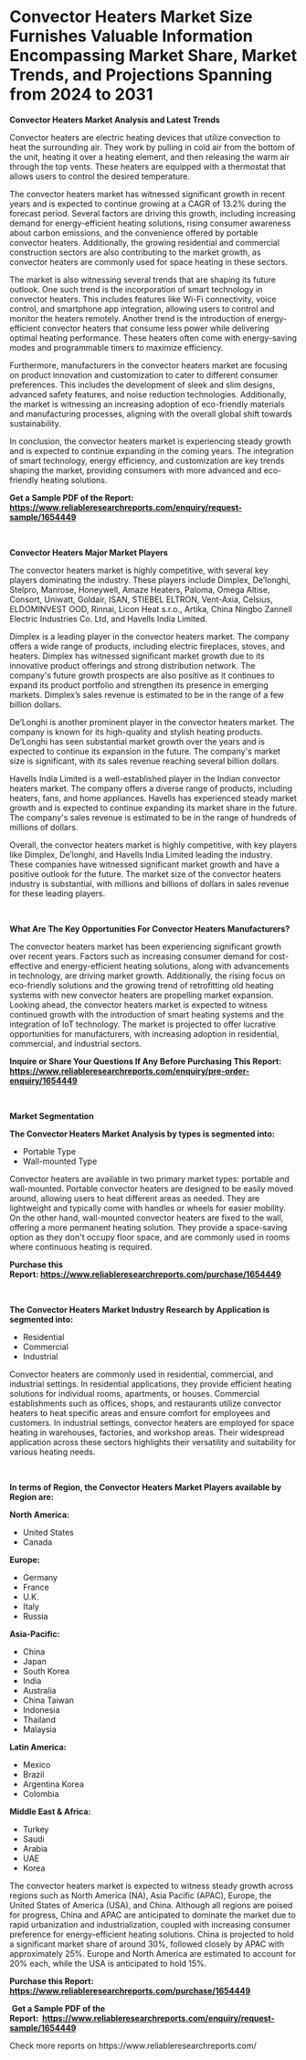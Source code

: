 <p><h1>Convector Heaters Market Size Furnishes Valuable Information Encompassing Market Share, Market Trends, and Projections Spanning from 2024 to 2031</h1></p><p><strong>Convector Heaters Market Analysis and Latest Trends</strong></p>
<p><p>Convector heaters are electric heating devices that utilize convection to heat the surrounding air. They work by pulling in cold air from the bottom of the unit, heating it over a heating element, and then releasing the warm air through the top vents. These heaters are equipped with a thermostat that allows users to control the desired temperature.</p><p>The convector heaters market has witnessed significant growth in recent years and is expected to continue growing at a CAGR of 13.2% during the forecast period. Several factors are driving this growth, including increasing demand for energy-efficient heating solutions, rising consumer awareness about carbon emissions, and the convenience offered by portable convector heaters. Additionally, the growing residential and commercial construction sectors are also contributing to the market growth, as convector heaters are commonly used for space heating in these sectors.</p><p>The market is also witnessing several trends that are shaping its future outlook. One such trend is the incorporation of smart technology in convector heaters. This includes features like Wi-Fi connectivity, voice control, and smartphone app integration, allowing users to control and monitor the heaters remotely. Another trend is the introduction of energy-efficient convector heaters that consume less power while delivering optimal heating performance. These heaters often come with energy-saving modes and programmable timers to maximize efficiency.</p><p>Furthermore, manufacturers in the convector heaters market are focusing on product innovation and customization to cater to different consumer preferences. This includes the development of sleek and slim designs, advanced safety features, and noise reduction technologies. Additionally, the market is witnessing an increasing adoption of eco-friendly materials and manufacturing processes, aligning with the overall global shift towards sustainability.</p><p>In conclusion, the convector heaters market is experiencing steady growth and is expected to continue expanding in the coming years. The integration of smart technology, energy efficiency, and customization are key trends shaping the market, providing consumers with more advanced and eco-friendly heating solutions.</p></p>
<p><strong>Get a Sample PDF of the Report:&nbsp; <a href="https://www.reliableresearchreports.com/enquiry/request-sample/1654449">https://www.reliableresearchreports.com/enquiry/request-sample/1654449</a></strong></p>
<p>&nbsp;</p>
<p><strong>Convector Heaters Major Market Players</strong></p>
<p><p>The convector heaters market is highly competitive, with several key players dominating the industry. These players include Dimplex, De’longhi, Stelpro, Manrose, Honeywell, Amaze Heaters, Paloma, Omega Altise, Consort, Uniwatt, Goldair, ISAN, STIEBEL ELTRON, Vent-Axia, Celsius, ELDOMINVEST OOD, Rinnai, Licon Heat s.r.o., Artika, China Ningbo Zannell Electric Industries Co. Ltd, and Havells India Limited.</p><p>Dimplex is a leading player in the convector heaters market. The company offers a wide range of products, including electric fireplaces, stoves, and heaters. Dimplex has witnessed significant market growth due to its innovative product offerings and strong distribution network. The company's future growth prospects are also positive as it continues to expand its product portfolio and strengthen its presence in emerging markets. Dimplex’s sales revenue is estimated to be in the range of a few billion dollars.</p><p>De’Longhi is another prominent player in the convector heaters market. The company is known for its high-quality and stylish heating products. De’Longhi has seen substantial market growth over the years and is expected to continue its expansion in the future. The company's market size is significant, with its sales revenue reaching several billion dollars.</p><p>Havells India Limited is a well-established player in the Indian convector heaters market. The company offers a diverse range of products, including heaters, fans, and home appliances. Havells has experienced steady market growth and is expected to continue expanding its market share in the future. The company's sales revenue is estimated to be in the range of hundreds of millions of dollars.</p><p>Overall, the convector heaters market is highly competitive, with key players like Dimplex, De’longhi, and Havells India Limited leading the industry. These companies have witnessed significant market growth and have a positive outlook for the future. The market size of the convector heaters industry is substantial, with millions and billions of dollars in sales revenue for these leading players.</p></p>
<p>&nbsp;</p>
<p><strong>What Are The Key Opportunities For Convector Heaters Manufacturers?</strong></p>
<p><p>The convector heaters market has been experiencing significant growth over recent years. Factors such as increasing consumer demand for cost-effective and energy-efficient heating solutions, along with advancements in technology, are driving market growth. Additionally, the rising focus on eco-friendly solutions and the growing trend of retrofitting old heating systems with new convector heaters are propelling market expansion. Looking ahead, the convector heaters market is expected to witness continued growth with the introduction of smart heating systems and the integration of IoT technology. The market is projected to offer lucrative opportunities for manufacturers, with increasing adoption in residential, commercial, and industrial sectors.</p></p>
<p><strong>Inquire or Share Your Questions If Any Before Purchasing This Report: <a href="https://www.reliableresearchreports.com/enquiry/pre-order-enquiry/1654449">https://www.reliableresearchreports.com/enquiry/pre-order-enquiry/1654449</a></strong></p>
<p>&nbsp;</p>
<p><strong>Market Segmentation</strong></p>
<p><strong>The Convector Heaters Market Analysis by types is segmented into:</strong></p>
<p><ul><li>Portable Type</li><li>Wall-mounted Type</li></ul></p>
<p><p>Convector heaters are available in two primary market types: portable and wall-mounted. Portable convector heaters are designed to be easily moved around, allowing users to heat different areas as needed. They are lightweight and typically come with handles or wheels for easier mobility. On the other hand, wall-mounted convector heaters are fixed to the wall, offering a more permanent heating solution. They provide a space-saving option as they don't occupy floor space, and are commonly used in rooms where continuous heating is required.</p></p>
<p><strong>Purchase this Report:&nbsp;<a href="https://www.reliableresearchreports.com/purchase/1654449">https://www.reliableresearchreports.com/purchase/1654449</a></strong></p>
<p>&nbsp;</p>
<p><strong>The Convector Heaters Market Industry Research by Application is segmented into:</strong></p>
<p><ul><li>Residential</li><li>Commercial</li><li>Industrial</li></ul></p>
<p><p>Convector heaters are commonly used in residential, commercial, and industrial settings. In residential applications, they provide efficient heating solutions for individual rooms, apartments, or houses. Commercial establishments such as offices, shops, and restaurants utilize convector heaters to heat specific areas and ensure comfort for employees and customers. In industrial settings, convector heaters are employed for space heating in warehouses, factories, and workshop areas. Their widespread application across these sectors highlights their versatility and suitability for various heating needs.</p></p>
<p>&nbsp;</p>
<p><strong>In terms of Region, the Convector Heaters Market Players available by Region are:</strong></p>
<p>
    <p> <strong> North America: </strong>
        <ul>
            <li>United States</li>
            <li>Canada</li>
        </ul>
        </p> 
    <p> <strong> Europe: </strong>
        <ul>
            <li>Germany</li>
            <li>France</li>
            <li>U.K.</li>
            <li>Italy</li>
            <li>Russia</li>
        </ul>
        </p> 
    <p> <strong> Asia-Pacific: </strong>
        <ul>
            <li>China</li>
            <li>Japan</li>
            <li>South Korea</li>
            <li>India</li>
            <li>Australia</li>
            <li>China Taiwan</li>
            <li>Indonesia</li>
            <li>Thailand</li>
            <li>Malaysia</li>
        </ul>
        </p> 
    <p> <strong> Latin America: </strong>
        <ul>
            <li>Mexico</li>
            <li>Brazil</li>
            <li>Argentina Korea</li>
            <li>Colombia</li>
        </ul>
        </p> 
    <p> <strong> Middle East & Africa: </strong>
        <ul>
            <li>Turkey</li>
            <li>Saudi</li>
            <li>Arabia</li>
            <li>UAE</li>
            <li>Korea</li>
        </ul>
    </p>
    </p>
<p><p>The convector heaters market is expected to witness steady growth across regions such as North America (NA), Asia Pacific (APAC), Europe, the United States of America (USA), and China. Although all regions are poised for progress, China and APAC are anticipated to dominate the market due to rapid urbanization and industrialization, coupled with increasing consumer preference for energy-efficient heating solutions. China is projected to hold a significant market share of around 30%, followed closely by APAC with approximately 25%. Europe and North America are estimated to account for 20% each, while the USA is anticipated to hold 15%.</p></p>
<p><strong>Purchase this Report: <a href="https://www.reliableresearchreports.com/purchase/1654449">https://www.reliableresearchreports.com/purchase/1654449</a></strong></p>
<p>&nbsp;<strong>Get a Sample PDF of the Report:&nbsp;&nbsp;<a href="https://www.reliableresearchreports.com/enquiry/request-sample/1654449">https://www.reliableresearchreports.com/enquiry/request-sample/1654449</a></strong></p>
<p><strong></strong></p>
<p>Check more reports on https://www.reliableresearchreports.com/</p>